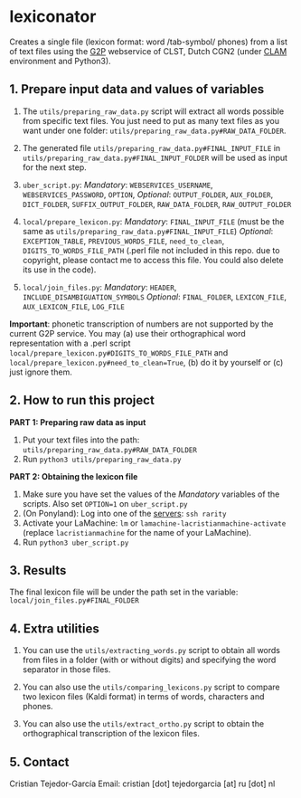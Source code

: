 # lexiconator
Creates a single file (lexicon format: word /tab-symbol/  phones) from a list of text files using the [G2P](https://webservices.cls.ru.nl/g2pservice/index/) webservice of CLST, Dutch CGN2 (under [CLAM](https://proycon.github.io/LaMachine/) environment and Python3).



## 1. Prepare input data and values of variables
1. The `utils/preparing_raw_data.py` script will extract all words possible from specific text files. You just need to put as many text files as you want under one folder: `utils/preparing_raw_data.py#RAW_DATA_FOLDER`.
 
1. The generated file `utils/preparing_raw_data.py#FINAL_INPUT_FILE` in `utils/preparing_raw_data.py#FINAL_INPUT_FOLDER` will be used as input for the next step.

1.  `uber_script.py`:
*Mandatory*: `WEBSERVICES_USERNAME`, `WEBSERVICES_PASSWORD`, `OPTION`,
*Optional*: `OUTPUT_FOLDER`, `AUX_FOLDER`, `DICT_FOLDER`, `SUFFIX_OUTPUT_FOLDER`, `RAW_DATA_FOLDER`, `RAW_OUTPUT_FOLDER`

1.  `local/prepare_lexicon.py`:
*Mandatory*: `FINAL_INPUT_FILE` (must be the same as `utils/preparing_raw_data.py#FINAL_INPUT_FILE`)
*Optional*: `EXCEPTION_TABLE`, `PREVIOUS_WORDS_FILE`, `need_to_clean`, `DIGITS_TO_WORDS_FILE_PATH` (.perl file not included in this repo. due to copyright, please contact me to access this file. You could also delete its use in the code).

1. `local/join_files.py`:
*Mandatory*: `HEADER`, `INCLUDE_DISAMBIGUATION_SYMBOLS`
*Optional*: `FINAL_FOLDER`, `LEXICON_FILE`, `AUX_LEXICON_FILE`, `LOG_FILE`


**Important**: phonetic transcription of numbers are not supported by the current G2P service. You may (a) use their orthographical word representation with a .perl script `local/prepare_lexicon.py#DIGITS_TO_WORDS_FILE_PATH` and `local/prepare_lexicon.py#need_to_clean=True`, (b) do it by yourself or (c) just ignore them.



## 2. How to run this project
**PART 1: Preparing raw data as input**
1. Put your text files into the path: `utils/preparing_raw_data.py#RAW_DATA_FOLDER`
1. Run `python3 utils/preparing_raw_data.py`

**PART 2: Obtaining the lexicon file**
1. Make sure you have set the values of the *Mandatory* variables of the scripts. Also set `OPTION=1` on `uber_script.py`
1. (On Ponyland): Log into one of the [servers](https://ponyland.science.ru.nl/doku.php?id=wiki:ponyland:about): `ssh rarity`
1. Activate your LaMachine: `lm` or `lamachine-lacristianmachine-activate` (replace `lacristianmachine` for the name of your LaMachine).
1. Run `python3 uber_script.py`


## 3. Results
The final lexicon file will be under the path set in the variable: `local/join_files.py#FINAL_FOLDER`


## 4. Extra utilities
1. You can use the `utils/extracting_words.py` script to obtain all words from files in a folder (with or without digits) and specifying the word separator in those files.

1. You can also use the `utils/comparing_lexicons.py` script to compare two lexicon files (Kaldi format) in terms of words, characters and phones.

1. You can also use the `utils/extract_ortho.py` script to obtain the orthographical transcription of the lexicon files.


## 5. Contact
Cristian Tejedor-García
Email: cristian [dot] tejedorgarcia [at] ru [dot] nl